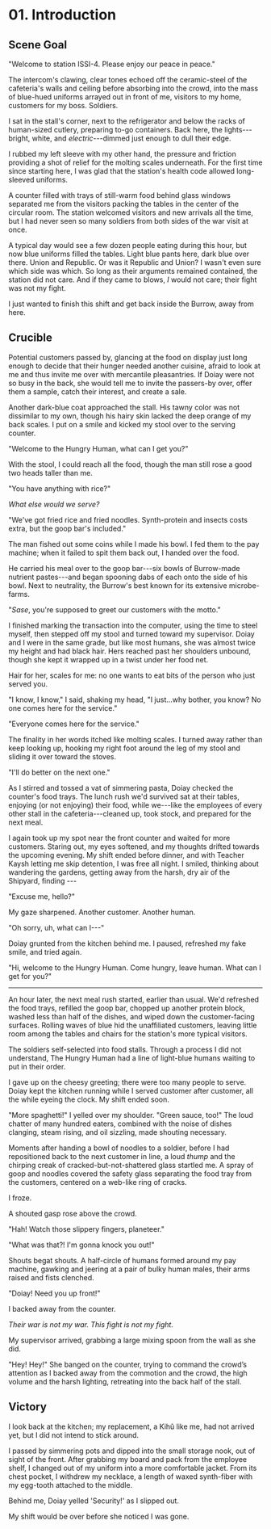 # 01. Introduction

<!-- Dynamite Proactive -->

## Scene Goal

"Welcome to station ISSI-4. Please enjoy our peace in peace."

The intercom's clawing, clear tones echoed off the ceramic-steel of the cafeteria's walls and ceiling before absorbing into the crowd, into the mass of blue-hued uniforms arrayed out in front of me, visitors to my home, customers for my boss.
Soldiers.

I sat in the stall's corner, next to the refrigerator and below the racks of human-sized cutlery, preparing to-go containers.
Back here, the lights---bright, white, and _electric_---dimmed just enough to dull their edge.

I rubbed my left sleeve with my other hand, the pressure and friction providing a shot of relief for the molting scales underneath.
For the first time since starting here, I was glad that the station's health code allowed long-sleeved uniforms.

A counter filled with trays of still-warm food behind glass windows separated me from the visitors packing the tables in the center of the circular room.
The station welcomed visitors and new arrivals all the time, but I had never seen so many soldiers from both sides of the war visit at once.

A typical day would see a few dozen people eating during this hour, but now blue uniforms filled the tables.
Light blue pants here, dark blue over there.
Union and Republic.
Or was it Republic and Union?
I wasn't even sure which side was which.
So long as their arguments remained contained, the station did not care.
And if they came to blows, _I_ would not care; their fight was not my fight.

I just wanted to finish this shift and get back inside the Burrow, away from here.

## Crucible

Potential customers passed by, glancing at the food on display just long enough to decide that their hunger needed another cuisine, afraid to look at me and thus invite me over with mercantile pleasantries.
If Doiay were not so busy in the back, she would tell me to invite the passers-by over, offer them a sample, catch their interest, and create a sale.

Another dark-blue coat approached the stall.
His tawny color was not dissimilar to my own, though his hairy skin lacked the deep orange of my back scales.
I put on a smile and kicked my stool over to the serving counter.

"Welcome to the Hungry Human, what can I get you?"

With the stool, I could reach all the food, though the man still rose a good two heads taller than me.

"You have anything with rice?"

_What else would we serve?_

"We've got fried rice and fried noodles. Synth-protein and insects costs extra, but the goop bar's included."

The man fished out some coins while I made his bowl.
I fed them to the pay machine; when it failed to spit them back out, I handed over the food.

He carried his meal over to the goop bar---six bowls of Burrow-made nutrient pastes---and began spooning dabs of each onto the side of his bowl.
Next to neutrality, the Burrow's best known for its extensive microbe-farms.

"_Sase_, you're supposed to greet our customers with the motto."

I finished marking the transaction into the computer, using the time to steel myself, then stepped off my stool and turned toward my supervisor.
Doiay and I were in the same grade, but like most humans, she was almost twice my height and had black hair.
Hers reached past her shoulders unbound, though she kept it wrapped up in a twist under her food net.

Hair for her, scales for me: no one wants to eat bits of the person who just served you.

"I know, I know," I said, shaking my head, "I just...why bother, you know?
No one comes here for the service."

"Everyone comes here for the service."

The finality in her words itched like molting scales.
I turned away rather than keep looking up, hooking my right foot around the leg of my stool and sliding it over toward the stoves.

"I'll do better on the next one."

As I stirred and tossed a vat of simmering pasta, Doiay checked the counter's food trays.
The lunch rush we'd survived sat at their tables, enjoying (or not enjoying) their food, while we---like the employees of every other stall in the cafeteria---cleaned up, took stock, and prepared for the next meal.

I again took up my spot near the front counter and waited for more customers.
Staring out, my eyes softened, and my thoughts drifted towards the upcoming evening.
My shift ended before dinner, and with Teacher Kaysh letting me skip detention, I was free all night.
I smiled, thinking about wandering the gardens, getting away from the harsh, dry air of the Shipyard, finding ---

"Excuse me, hello?"

My gaze sharpened.
Another customer.
Another human.

"Oh sorry, uh, what can I---"

Doiay grunted from the kitchen behind me.
I paused, refreshed my fake smile, and tried again.

"Hi, welcome to the Hungry Human. Come hungry, leave human. What can I get for you?"

****

An hour later, the next meal rush started, earlier than usual.
We'd refreshed the food trays, refilled the goop bar, chopped up another protein block, washed less than half of the dishes, and wiped down the customer-facing surfaces.
Rolling waves of blue hid the unaffiliated customers, leaving little room among the tables and chairs for the station's more typical visitors.

The soldiers self-selected into food stalls.
Through a process I did not understand, The Hungry Human had a line of light-blue humans waiting to put in their order.

I gave up on the cheesy greeting; there were too many people to serve.
Doiay kept the kitchen running while I served customer after customer, all the while eyeing the clock.
My shift ended soon.

"More spaghetti!" I yelled over my shoulder. "Green sauce, too!"
The loud chatter of many hundred eaters, combined with the noise of dishes clanging, steam rising, and oil sizzling, made shouting necessary.

Moments after handing a bowl of noodles to a soldier, before I had repositioned back to the next customer in line, a loud *thump* and the chirping creak of cracked-but-not-shattered glass startled me.
A spray of goop and noodles covered the safety glass separating the food tray from the customers, centered on a web-like ring of cracks.

I froze.

A shouted gasp rose above the crowd.

"Hah! Watch those slippery fingers, planeteer."

"What was that?! I'm gonna knock you out!"

Shouts begat shouts.
A half-circle of humans formed around my pay machine, gawking and jeering at a pair of bulky human males, their arms raised and fists clenched.

"Doiay! Need you up front!"

I backed away from the counter.

*Their war is not my war.
This fight is not my fight.*

My supervisor arrived, grabbing a large mixing spoon from the wall as she did.

"Hey! Hey!"
She banged on the counter, trying to command the crowd’s attention as I backed away from the commotion and the crowd, the high volume and the harsh lighting, retreating into the back half of the stall.

## Victory

I look back at the kitchen; my replacement, a Kihû like me, had not arrived yet, but I did not intend to stick around.

I passed by simmering pots and dipped into the small storage nook, out of sight of the front. After grabbing my board and pack from the employee shelf, I changed out of my uniform into a more comfortable jacket. From its chest pocket, I withdrew my necklace, a length of waxed synth-fiber with my egg-tooth attached to the middle.

Behind me, Doiay yelled 'Security!' as I slipped out.

My shift would be over before she noticed I was gone.